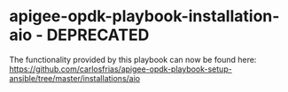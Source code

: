 # apigee-opdk-playbook-installation-aio - DEPRECATED

The functionality provided by this playbook can now be found here: https://github.com/carlosfrias/apigee-opdk-playbook-setup-ansible/tree/master/installations/aio
